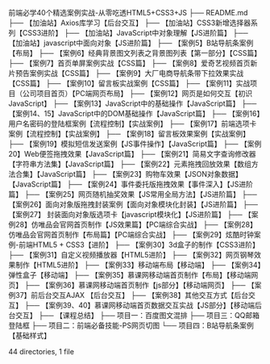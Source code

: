 前端必学40个精选案例实战-从零吃透HTML5+CSS3+JS
├── README.md
├── 【加油站】Axios库学习【后台交互】
├── 【加油站】CSS3新增选择器系列【CSS3进阶】
├── 【加油站】JavaScript中对象理解【JS进阶篇】
├── 【加油站】javascript中面向对象【JS进阶篇】
├── 【案例5】B站导航条案例【布局】
├── 【案例6】经典背景图文列表之背景图列表【第一部分】【CSS篇】
├── 【案例7】首页单屏案例实战【CSS篇】
├── 【案例8】爱奇艺视频首页新片预告案例实战【CSS篇】
├── 【案例9】大厂电商导航条带下拉效果实战【CSS篇】
├── 【案例10】留言板实战案例【CSS篇】
├── 【案例11】实战项目（公司项目首页）【PC端网页布局】
├── 【案例12】网页是如何交互【初识JavaScript】
├── 【案例13】JavaScript中的基础操作【JavaScript篇】
├── 【案例14、15】JavaScript中的DOM基础操作【JavaScript篇】
├── 【案例16】用户名密码的登陆框案例【流程控制】【实战案例】
├── 【案例17】前端选项卡案例【流程控制】【实战案例】
├── 【案例18】留言板效果案例【实战案例】
├── 【案例19】模拟短信发送案例【JS事件操作】【JavaScript篇】
├── 【案例20】Web便签拖拽效果【JavaScript篇】
├── 【案例21】简易文字查询修改器【字符串方法集】【JavaScript篇】
├── 【案例22】元素拖拽回放效果【数组方法合集】【JavaScript篇】
├── 【案例23】购物车效果【JSON对象数据】【JavaScript篇】
├── 【案例24】事件委托版拖拽效果【事件深入】【JS进阶篇】
├── 【案例25】网页随机抽奖效果【JS常用全局方法】【JS进阶篇】
├── 【案例26】面向对象版拖拽封装案例【面向对象模块化封装】【JS进阶篇】
├── 【案例27】 封装面向对象版选项卡【javascript模块化】【JS进阶篇】
├── 【案例28】仿唯品会官网首页制作【JS效果篇】【PC端综合实战】
├── 【案例28】仿唯品会官网首页制作【布局篇】【PC端综合实战】
├── 【案例29】炫酷时钟案例-前端HTML5 + CSS3【进阶】
├── 【案例30】3d盒子的制作【CSS3进阶】
├── 【案例31】自定义视频播放器【HTML5进阶】
├── 【案例32】网页钢琴效果制作【HTML5进阶】
├── 【案例33】移动端布局【移动端】
├── 【案例34】弹性盒子【移动端】
├── 【案例35】慕课网移动端首页制作【布局】【移动端网页】
├── 【案例36】慕课网移动端首页制作【js部分】【移动端网页】
├── 【案例37】前后台交互AJAX 【后台交互】
├── 【案例38】其他交互方式【后台交互】
├── 【案例39、40】慕课网移动端首页数据交互实战【JS部分】【移动端后台交互】
├── 【课程总结】
├── 项目一：百度图文混排
├── 项目三：QQ邮箱登陆框
├── 项目二：前端必备技能-PS网页切图
└── 项目四：B站导航条案例【基础样式】

44 directories, 1 file
